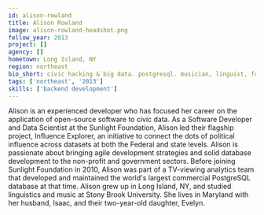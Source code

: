 ```yaml
---
id: alison-rowland
title: Alison Rowland
image: alison-rowland-headshot.png
fellow_year: 2013
project: []
agency: []
hometown: Long Island, NY
region: northeast
bio_short: civic hacking & big data. postgresql. musician, linguist, foodie, parent.
tags: ['northeast', '2013']
skills: ['backend development']
---
```


Alison is an experienced developer who has focused her career on the application of open-source software to civic data.  As a Software Developer and Data Scientist at the Sunlight Foundation, Alison led their flagship project, Influence Explorer, an initiative to connect the dots of political influence across datasets at both the Federal and state levels.  Alison is passionate about bringing agile development strategies and solid database development to the non-profit and government sectors.  Before joining Sunlight Foundation in 2010, Alison was part of a TV-viewing analytics team that developed and maintained the world's largest commercial PostgreSQL database at that time.  Alison grew up in Long Island, NY, and studied linguistics and music at Stony Brook University. She lives in Maryland with her husband, Isaac, and their two-year-old daughter, Evelyn.
